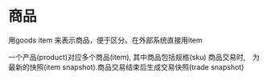# 商品 #

用goods item 来表示商品，便于区分。在外部系统直接用item

一个产品(product)对应多个商品(item), 其中商品包括规格(sku)
商品交易时,　为最新的快照(item snapshot).商品交易结束后生成交易快照(trade snapshot) 